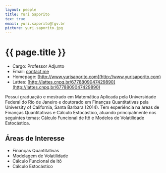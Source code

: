 ```yaml
---
layout: people
title: Yuri Saporito
tex: true
email: yuri.saporito@fgv.br
picture: yuri.saporito.jpg
---
```


# {{ page.title }}

- Cargo: Professor Adjunto
- Email: <a href="mailto:{{ page.email | encode_email }}" title="contact me">contact me</a>
- Homepage: [http://www.yurisaporito.com](http://www.yurisaporito.com)
- Lattes: [http://lattes.cnpq.br/6778809047429890](http://lattes.cnpq.br/6778809047429890)
  
Possui graduação e mestrado em Matemática Aplicada pela Universidade
Federal do Rio de Janeiro e doutorado em Finanças Quantitativas pela
University of California, Santa Barbara (2014). Tem experiência na
áreas de Finanças Quantitativas e Cálculo Estocástico, atuando
principalmente nos seguintes temas: Cálculo Funcional de Itô e Modelos
de Volatilidade Estocástica.

## Áreas de Interesse

- Finanças Quantitativas
- Modelagem de Volatilidade
- Cálculo Funcional de Itô
- Cálculo Estocástico
